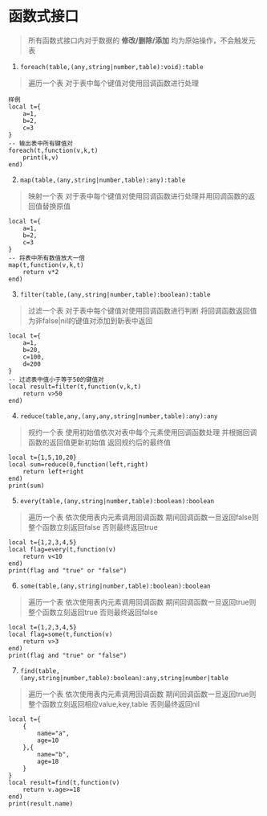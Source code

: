 # 函数式接口
> 所有函数式接口内对于数据的 **修改/删除/添加** 均为原始操作，不会触发元表
1. `foreach(table,(any,string|number,table):void):table`
> 遍历一个表 对于表中每个键值对使用回调函数进行处理
```
样例
local t={
    a=1,
    b=2,
    c=3
}
-- 输出表中所有键值对
foreach(t,function(v,k,t)
    print(k,v)
end)
```
2. `map(table,(any,string|number,table):any):table`
> 映射一个表 对于表中每个键值对使用回调函数进行处理并用回调函数的返回值替换原值
```
local t={
    a=1,
    b=2,
    c=3
}
-- 将表中所有数值放大一倍
map(t,function(v,k,t)
    return v*2
end)
```
3. `filter(table,(any,string|number,table):boolean):table`
> 过滤一个表 对于表中每个键值对使用回调函数进行判断 将回调函数返回值为非false|nil的键值对添加到新表中返回
```
local t={
    a=1,
    b=20,
    c=100,
    d=200
}
-- 过滤表中值小于等于50的键值对
local result=filter(t,function(v,k,t)
    return v>50
end)
```
4. `reduce(table,any,(any,any,string|number,table):any):any`
> 规约一个表 使用初始值依次对表中每个元素使用回调函数处理 并根据回调函数的返回值更新初始值 返回规约后的最终值
```
local t={1,5,10,20}
local sum=reduce(0,function(left,right)
    return left+right
end)
print(sum)
```
5. `every(table,(any,string|number,table):boolean):boolean`
> 遍历一个表 依次使用表内元素调用回调函数 期间回调函数一旦返回false则整个函数立刻返回false 否则最终返回true
```
local t={1,2,3,4,5}
local flag=every(t,function(v)
    return v<10
end)
print(flag and "true" or "false")
```
6. `some(table,(any,string|number,table):boolean):boolean`
> 遍历一个表 依次使用表内元素调用回调函数 期间回调函数一旦返回true则整个函数立刻返回true 否则最终返回false
```
local t={1,2,3,4,5}
local flag=some(t,function(v)
    return v>3
end)
print(flag and "true" or "false")
```
7. `find(table,(any,string|number,table):boolean):any,string|number|table`
> 遍历一个表 依次使用表内元素调用回调函数 期间回调函数一旦返回true则整个函数立刻返回相应value,key,table 否则最终返回nil
```
local t={
    {
        name="a",
        age=10
    },{
        name="b",
        age=18
    }
}
local result=find(t,function(v)
    return v.age>=18
end)
print(result.name)
```
